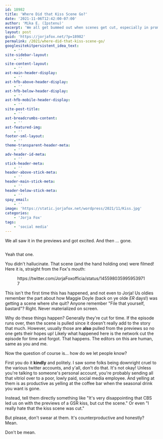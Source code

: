```yaml
---
id: 18982
title: 'Where Did that Kiss Scene Go?'
date: '2021-11-06T12:42:00-07:00'
author: 'Mika E. (Ipstenu)'
excerpt: 'We all get bummed out when scenes get cut, especially in promos.'
layout: post
guid: 'https://jorjafox.net/?p=18982'
permalink: /2021/where-did-that-kiss-scene-go/
googlesitekitpersistent_idea_text:
    - ''
site-sidebar-layout:
    - ''
site-content-layout:
    - ''
ast-main-header-display:
    - ''
ast-hfb-above-header-display:
    - ''
ast-hfb-below-header-display:
    - ''
ast-hfb-mobile-header-display:
    - ''
site-post-title:
    - ''
ast-breadcrumbs-content:
    - ''
ast-featured-img:
    - ''
footer-sml-layout:
    - ''
theme-transparent-header-meta:
    - ''
adv-header-id-meta:
    - ''
stick-header-meta:
    - ''
header-above-stick-meta:
    - ''
header-main-stick-meta:
    - ''
header-below-stick-meta:
    - ''
spay_email:
    - ''
image: 'https://static.jorjafox.net/wordpress/2021/11/Kiss.jpg'
categories:
    - 'Jorja Fox'
tags:
    - 'social media'
---
```


We all saw it in the previews and got excited. And then ... gone.

<figure class="wp-block-image size-large"><img src="https://static.jorjafox.net/wordpress/2021/11/kiss-960x539.gif" alt="" class="wp-image-18984"/></figure>

Yeah that one.

You didn't hallucinate. That scene (and the hand holding one) were filmed! Here it is, straight from the Fox's mouth:

<figure class="wp-block-embed is-type-rich is-provider-twitter wp-block-embed-twitter"><div class="wp-block-embed__wrapper">
https://twitter.com/JorjaFoxofficia/status/1455980359959539717
</div></figure>

This isn't the first time this has happened, and not even to Jorja! Us oldies remember the part about how Maggie Doyle (back on ye olde _ER_ days!) was getting a scene where she quit? Anyone remember "File that yourself, bastard"? Right. Never materialized on screen.

Why do these things happen? Generally they're cut for time. If the episode runs over, then the scene is pulled since it doesn't really add to the story that much. However, usually those are **also** pulled from the previews so no one gets their hopes up! Likely what happened here is the network cut the episode for time and forgot. That happens. The editors on this are human, same as you and me.

Now the question of course is... how do we let people know?

First you do it **kindly** and politely. I saw some folks being downright cruel to the various twitter accounts, and y'all, don't do that. It's not okay! Unless you're talking to someone's personal account, you're probably sending all that vitriol over to a poor, lowly paid, social media employee. And yelling at them is as productive as yelling at the coffee bar when the seasonal drink you want is gone.

Instead, tell them directly something like "It's very disappointing that CBS led us on with the previews of a GSR kiss, but cut the scene." Or even "I really hate that the kiss scene was cut."

But please, don't swear at them. It's counterproductive and honestly? Mean.

Don't be mean.
